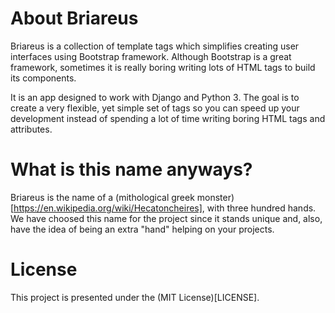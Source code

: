 # About Briareus

Briareus is a collection of template tags which simplifies creating user
interfaces using Bootstrap framework. Although Bootstrap is a great framework,
sometimes it is really boring writing lots of HTML tags to build its components.

It is an app designed to work with Django and Python 3. The goal is to create a
very flexible, yet simple set of tags so you can speed up your development
instead of spending a lot of time writing boring HTML tags and attributes.

# What is this name anyways?

Briareus is the name of a (mithological greek
monster)[https://en.wikipedia.org/wiki/Hecatoncheires], with three hundred
hands. We have choosed this name for the project since it stands unique and,
also, have the idea of being an extra "hand" helping on your projects.

# License

This project is presented under the (MIT License)[LICENSE].
